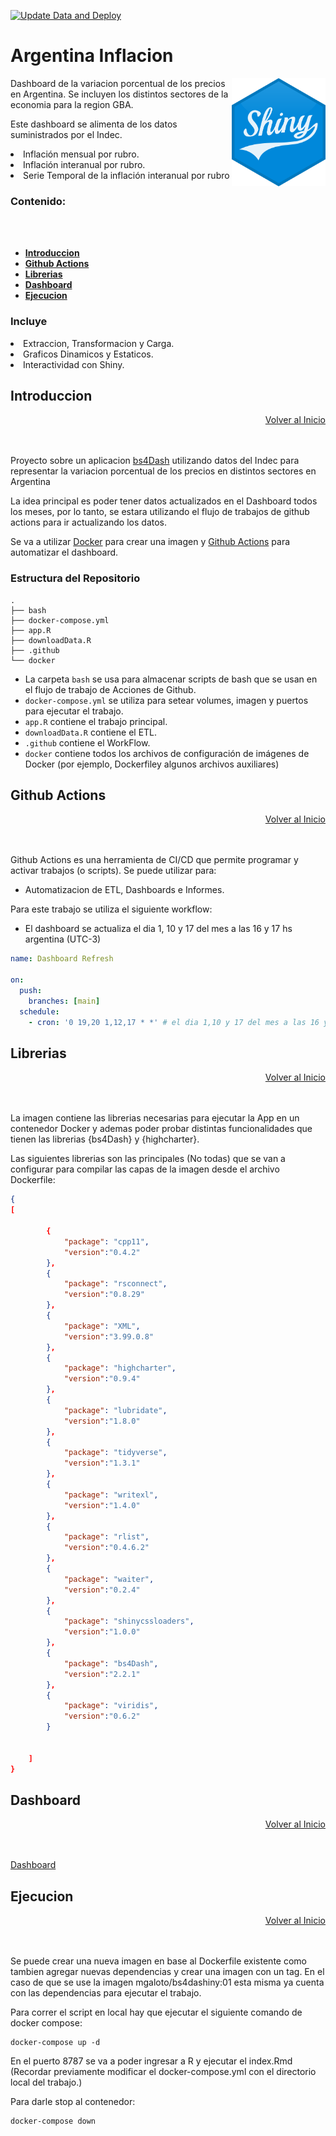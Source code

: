 [![Update Data and Deploy](https://github.com/MGaloto/shiny-app-inflacion-argentina/actions/workflows/dashboard_refresh.yml/badge.svg)](https://github.com/MGaloto/shiny-app-inflacion-argentina/actions/workflows/dashboard_refresh.yml)

# Argentina Inflacion


<p>
<a href="https://shiny.rstudio.com/" rel="nofollow"><img src="https://raw.githubusercontent.com/rstudio/hex-stickers/master/PNG/shiny.png" align="right" width="150" style="max-width: 100%;"></a>
</p>



Dashboard de la variacion porcentual de los precios en Argentina. Se incluyen los distintos sectores de la economia para la region GBA.

Este dashboard se alimenta de los datos suministrados por el Indec.

<ui>
<li>
Inflación mensual por rubro.
</li>
<li>
Inflación interanual por rubro.
</li>
<li>
Serie Temporal de la inflación interanual por rubro
</li>
</ui>




### Contenido:
<br>
</br>

- [**Introduccion**](https://github.com/MGaloto/shiny-app-inflacion-argentina#introduccion)
- [**Github Actions**](https://github.com/MGaloto/shiny-app-inflacion-argentina#github-actions)
- [**Librerias**](https://github.com/MGaloto/shiny-app-inflacion-argentina#librerias)
- [**Dashboard**](https://github.com/MGaloto/shiny-app-inflacion-argentina#dashboard)
- [**Ejecucion**](https://github.com/MGaloto/shiny-app-inflacion-argentina#ejecucion)


### Incluye

<ui>
<li>
Extraccion, Transformacion y Carga.
</li>
<li>
Graficos Dinamicos y Estaticos.
</li>
<li>
Interactividad con Shiny.
</li>
</ui>


## Introduccion


<div style="text-align: right" class="toc-box">
 <a href="#top">Volver al Inicio</a>
</div>

<br>
</br>

Proyecto sobre un aplicacion [bs4Dash](https://rinterface.github.io/bs4Dash/index.html) utilizando datos del Indec para representar la variacion porcentual de los precios en distintos sectores en Argentina

La idea principal es poder tener datos actualizados en el Dashboard todos los meses, por lo tanto, se estara utilizando el flujo de trabajos de github actions para ir actualizando los datos.

Se va a utilizar [Docker](https://www.docker.com/) para crear una imagen y [Github Actions](https://docs.github.com/es/actions) para automatizar el dashboard.



### Estructura del Repositorio

``` shell
.
├── bash
├── docker-compose.yml
├── app.R
├── downloadData.R
├── .github
└── docker
```

- La carpeta `bash` se usa para almacenar scripts de bash que se usan en el flujo de trabajo de Acciones de Github.
- `docker-compose.yml` se utiliza para setear volumes, imagen y puertos para ejecutar el trabajo.
- `app.R` contiene el trabajo principal.
- `downloadData.R` contiene el ETL.
- `.github` contiene el WorkFlow.
- `docker` contiene todos los archivos de configuración de imágenes de Docker (por ejemplo, Dockerfiley algunos archivos auxiliares)

## Github Actions


<div style="text-align: right" class="toc-box">
 <a href="#top">Volver al Inicio</a>
</div>

<br>
</br>

Github Actions es una herramienta de CI/CD que permite programar y activar trabajos (o scripts). Se puede utilizar para:

* Automatizacion de ETL, Dashboards e Informes.

Para este trabajo se utiliza el siguiente workflow:

* El dashboard se actualiza el dia 1, 10 y 17 del mes a las 16 y 17 hs argentina (UTC-3)

``` yaml
name: Dashboard Refresh

on: 
  push:
    branches: [main]
  schedule:  
    - cron: '0 19,20 1,12,17 * *' # el dia 1,10 y 17 del mes a las 16 y 17 hs argentina
```


## Librerias


<div style="text-align: right" class="toc-box">
 <a href="#top">Volver al Inicio</a>
</div>

<br>
</br>



La imagen contiene las librerias necesarias para ejecutar la App en un contenedor Docker y ademas poder probar distintas funcionalidades que tienen las librerias {bs4Dash} y {highcharter}.

Las siguientes librerias son las principales (No todas) que se van a configurar para compilar las capas de la imagen desde el archivo Dockerfile:

``` json
{
[
        
        {
            "package": "cpp11",
            "version":"0.4.2"
        },
        {
            "package": "rsconnect",
            "version":"0.8.29"
        },
        {
            "package": "XML",
            "version":"3.99.0.8"
        },
        {
            "package": "highcharter",
            "version":"0.9.4"
        },
        {
            "package": "lubridate",
            "version":"1.8.0"
        },
        {
            "package": "tidyverse",
            "version":"1.3.1"
        },
        {
            "package": "writexl",
            "version":"1.4.0"
        },
        {
            "package": "rlist",
            "version":"0.4.6.2"
        },
        {
            "package": "waiter",
            "version":"0.2.4"
        },
        {
            "package": "shinycssloaders",
            "version":"1.0.0"
        },
        {
            "package": "bs4Dash",
            "version":"2.2.1"
        },
        {
            "package": "viridis",
            "version":"0.6.2"
        }
        
       
    ]
}
```

## Dashboard

<div style="text-align: right" class="toc-box">
 <a href="#top">Volver al Inicio</a>
</div>

<br>
</br>


[Dashboard](https://maxi-galo.shinyapps.io/macrotrends)



## Ejecucion


<div style="text-align: right" class="toc-box">
 <a href="#top">Volver al Inicio</a>
</div>

<br>
</br>

Se puede crear una nueva imagen en base al Dockerfile existente como tambien agregar nuevas dependencias y crear una imagen con un tag. En el caso de que se use la imagen mgaloto/bs4dashiny:01 esta misma ya cuenta con las dependencias para ejecutar el trabajo.

Para correr el script en local hay que ejecutar el siguiente comando de docker compose:

``` shell
docker-compose up -d
```

En el puerto 8787 se va a poder ingresar a R y ejecutar el index.Rmd (Recordar previamente modificar el docker-compose.yml con el directorio local del trabajo.)

Para darle stop al contenedor:

``` shell
docker-compose down
```

